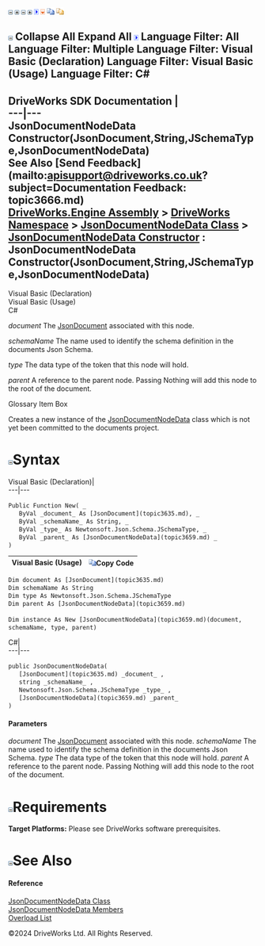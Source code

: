 ![](dotnetimages/collapse.gif) ![](dotnetimages/expand.gif) ![](dotnetimages/collapse.gif) ![](dotnetimages/expand.gif) ![](dotnetimages/drpdown.gif) ![](dotnetimages/drpdown_orange.gif) ![](dotnetimages/copycode.gif) ![](dotnetimages/copycodeHighlight.gif)

![](dotnetimages/collapse.gif) Collapse All Expand All ![](dotnetimages/drpdown.gif) Language Filter: All  Language Filter: Multiple  Language Filter: Visual Basic (Declaration) Language Filter: Visual Basic (Usage) Language Filter: C#  
---  
DriveWorks SDK Documentation  |   
---|---  
JsonDocumentNodeData Constructor(JsonDocument,String,JSchemaType,JsonDocumentNodeData)   
See Also [Send Feedback](mailto:apisupport@driveworks.co.uk?subject=Documentation Feedback: topic3666.md)  
[DriveWorks.Engine Assembly](topic2156.md) > [DriveWorks Namespace](topic2159.md) > [JsonDocumentNodeData Class](topic3659.md) > [JsonDocumentNodeData Constructor](topic3665.md) : JsonDocumentNodeData Constructor(JsonDocument,String,JSchemaType,JsonDocumentNodeData)  
---  
  
Visual Basic (Declaration)    
Visual Basic (Usage)    
C# 

_document_
    The [JsonDocument](topic3635.md) associated with this node.

_schemaName_
    The name used to identify the schema definition in the documents Json Schema.

_type_
    The data type of the token that this node will hold.

_parent_
    A reference to the parent node. Passing Nothing will add this node to the root of the document.

Glossary Item Box

Creates a new instance of the [JsonDocumentNodeData](topic3659.md) class which is not yet been committed to the documents project. 

# ![](dotnetimages/collapse.gif)Syntax

Visual Basic (Declaration)|   
---|---  
      
    
    Public Function New( _
       ByVal _document_ As [JsonDocument](topic3635.md), _
       ByVal _schemaName_ As String, _
       ByVal _type_ As Newtonsoft.Json.Schema.JSchemaType, _
       ByVal _parent_ As [JsonDocumentNodeData](topic3659.md) _
    )  
  
Visual Basic (Usage)| ![](dotnetimages/copycode.gif)Copy Code  
---|---  
      
    
    Dim document As [JsonDocument](topic3635.md)
    Dim schemaName As String
    Dim type As Newtonsoft.Json.Schema.JSchemaType
    Dim parent As [JsonDocumentNodeData](topic3659.md)
     
    Dim instance As New [JsonDocumentNodeData](topic3659.md)(document, schemaName, type, parent)  
  
C#|   
---|---  
      
    
    public JsonDocumentNodeData( 
       [JsonDocument](topic3635.md) _document_ ,
       string _schemaName_ ,
       Newtonsoft.Json.Schema.JSchemaType _type_ ,
       [JsonDocumentNodeData](topic3659.md) _parent_
    )  
  
#### Parameters

 _document_
    The [JsonDocument](topic3635.md) associated with this node.
_schemaName_
    The name used to identify the schema definition in the documents Json Schema.
_type_
    The data type of the token that this node will hold.
_parent_
    A reference to the parent node. Passing Nothing will add this node to the root of the document.

# ![](dotnetimages/collapse.gif)Requirements

**Target Platforms:** Please see DriveWorks software prerequisites.

# ![](dotnetimages/collapse.gif)See Also

#### Reference

[JsonDocumentNodeData Class](topic3659.md)   
[JsonDocumentNodeData Members](topic3660.md)   
[Overload List](topic3665.md)

©2024 DriveWorks Ltd. All Rights Reserved.
